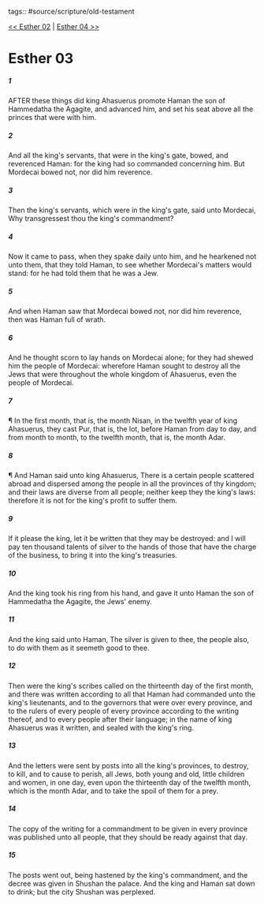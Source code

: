 tags:: #source/scripture/old-testament

[<< Esther 02](/Old_Testament/17_Esther/Esther_02.md) | [Esther 04 >>](/Old_Testament/17_Esther/Esther_04.md)

# Esther 03

##### 1

AFTER these things did king Ahasuerus promote Haman the son of Hammedatha the Agagite, and advanced him, and set his seat above all the princes that were with him.

##### 2

And all the king's servants, that were in the king's gate, bowed, and reverenced Haman: for the king had so commanded concerning him. But Mordecai bowed not, nor did him reverence.

##### 3

Then the king's servants, which were in the king's gate, said unto Mordecai, Why transgressest thou the king's commandment?

##### 4

Now it came to pass, when they spake daily unto him, and he hearkened not unto them, that they told Haman, to see whether Mordecai's matters would stand: for he had told them that he was a Jew.

##### 5

And when Haman saw that Mordecai bowed not, nor did him reverence, then was Haman full of wrath.

##### 6

And he thought scorn to lay hands on Mordecai alone; for they had shewed him the people of Mordecai: wherefore Haman sought to destroy all the Jews that were throughout the whole kingdom of Ahasuerus, even the people of Mordecai.

##### 7

¶ In the first month, that is, the month Nisan, in the twelfth year of king Ahasuerus, they cast Pur, that is, the lot, before Haman from day to day, and from month to month, to the twelfth month, that is, the month Adar.

##### 8

¶ And Haman said unto king Ahasuerus, There is a certain people scattered abroad and dispersed among the people in all the provinces of thy kingdom; and their laws are diverse from all people; neither keep they the king's laws: therefore it is not for the king's profit to suffer them.

##### 9

If it please the king, let it be written that they may be destroyed: and I will pay ten thousand talents of silver to the hands of those that have the charge of the business, to bring it into the king's treasuries.

##### 10

And the king took his ring from his hand, and gave it unto Haman the son of Hammedatha the Agagite, the Jews' enemy.

##### 11

And the king said unto Haman, The silver is given to thee, the people also, to do with them as it seemeth good to thee.

##### 12

Then were the king's scribes called on the thirteenth day of the first month, and there was written according to all that Haman had commanded unto the king's lieutenants, and to the governors that were over every province, and to the rulers of every people of every province according to the writing thereof, and to every people after their language; in the name of king Ahasuerus was it written, and sealed with the king's ring.

##### 13

And the letters were sent by posts into all the king's provinces, to destroy, to kill, and to cause to perish, all Jews, both young and old, little children and women, in one day, even upon the thirteenth day of the twelfth month, which is the month Adar, and to take the spoil of them for a prey.

##### 14

The copy of the writing for a commandment to be given in every province was published unto all people, that they should be ready against that day.

##### 15

The posts went out, being hastened by the king's commandment, and the decree was given in Shushan the palace. And the king and Haman sat down to drink; but the city Shushan was perplexed.
